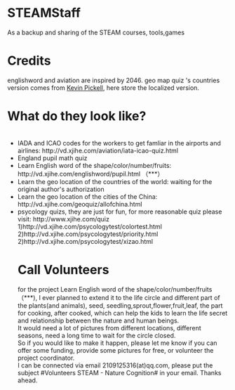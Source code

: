 # STEAMStaff
As a backup and sharing of the STEAM courses, tools,games

# Credits
englishword and aviation are inspired by 2046.
geo map quiz 's countries version comes from <a href="http://www.scale18.com/cgi-bin/page/kpickell.html">Kevin Pickell</a>, here store the localized version.


# What do they look like?
<ul>
  <li>IADA and ICAO codes for the workers to get famliar in the airports and airlines: http://vd.xjihe.com/aviation/iata-icao-quiz.html  </li>
 <li> England pupil math quiz</li>
 <li>Learn English word of the shape/color/number/fruits: http://vd.xjihe.com/englishword/pupil.html （***）</li>
 <li>Learn the geo location of the countries of the world: waiting for the original author's authorization</li>
 <li>Learn the geo location of the cities of the China:  http://vd.xjihe.com/geoquiz/allofchina.html</li>
 <li>psycology quizs, they are just for fun, for more reasonable quiz please visit: http://www.xjihe.com/quiz</li>
1)http://vd.xjihe.com/psycologytest/colortest.html<br/>
2)http://vd.xjihe.com/psycologytest/priority.html<br/>
 2)http://vd.xjihe.com/psycologytest/xizao.html<br/>


# Call Volunteers
for the project Learn English word of the shape/color/number/fruits（***), I ever planned to extend it to the life circle and different part of the plants(and animals), seed, seedling,sprout,flower,fruit,leaf, the part for cooking, after cooked, which can help the kids to learn the life secret and relationship between the nature and human beings.<br/>
It would need a lot of pictures from different locations, different seasons, need a long time to wait for the circle closed.<br/>
So if you would like to make it happen, please let me know if you can offer some funding,  provide some pictures for free, or volunteer the project coordinator.<br/>
I can be connected via email 2109125316(at)qq.com, please put the subject #Volunteers STEAM - Nature Cognition# in your email. Thanks ahead.
